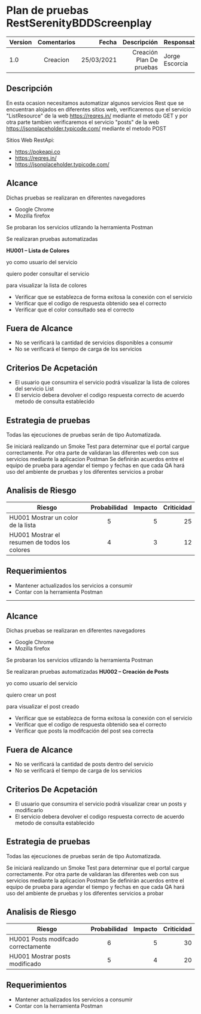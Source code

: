 # Plan de pruebas RestSerenityBDDScreenplay

| Version  | Comentarios |Fecha|Descripción|Responsable|
|----------|:-------------:|------:|-------:|---------|
| 1.0  | Creacion  |25/03/2021|Creación Plan De pruebas|Jorge Escorcia|

## Descripción
En esta ocasion necesitamos automatizar algunos servicios Rest que se encuentran alojados en diferentes sitios web, verificaremos que el servicio
"ListResource" de la web https://reqres.in/ mediante el metodo GET  y por otra parte tambien verificaremos el servicio "posts" de la web https://jsonplaceholder.typicode.com/ mediante el metodo POST 

Sitios Web RestApi:
- https://pokeapi.co
- https://reqres.in/
- https://jsonplaceholder.typicode.com/

## Alcance

Dichas pruebas se realizaran en diferentes navegadores
- Google Chrome
- Mozilla firefox

Se probaran los servicios utlizando la herramienta Postman

Se realizaran pruebas automatizadas

**HU001 – Lista de Colores**

  yo como usuario del servicio
  
  quiero poder consultar el servicio
  
  para visualizar la lista de colores
  
- Verificar que se establezca de forma exitosa la conexión con el servicio
- Verificar que el codigo de respuesta obtenido sea el correcto
- Verificar que el color consultado sea el correcto

## Fuera de Alcance
- No se verificará la cantidad de servicios disponibles a consumir
- No se verificará el tiempo de carga de los servicios
  
## Criterios De Acpetación 
- El usuario que consumira el servicio podrá visualizar la lista de colores del servicio List<Resource>
- El servicio debera devolver el codigo respuesta correcto de acuerdo metodo de consulta establecido
	

	
## Estrategia de pruebas
Todas las ejecuciones de pruebas serán de tipo Automatizada.

Se iniciará realizando un Smoke Test para determinar que el portal cargue correctamente.
Por otra parte de validaran las diferentes web con sus servicios mediante la aplicacion Postman
Se definirán acuerdos entre el equipo de prueba para agendar el tiempo y fechas en que cada QA hará uso del ambiente de pruebas
y los diferentes servicios a probar
	
## Analisis de Riesgo
| Riesgo | Probabilidad |Impacto|Criticidad|
|----------|:-------------:|------:|-------:|
|HU001 Mostrar un color de la lista  | 5  |5|25|
|HU001 Mostrar el resumen de todos los colores  | 4  |3|12|
	
## Requerimientos
- Mantener actualizados los servicios a consumir
- Contar con la herramienta Postman
	
--------------------------------------------------------------------------------------
	
## Alcance

Dichas pruebas se realizaran en diferentes navegadores
- Google Chrome
- Mozilla firefox

Se probaran los servicios utlizando la herramienta Postman

Se realizaran pruebas automatizadas	
**HU002 – Creación de Posts**

  yo como usuario del servicio
	
  quiero crear un post
	
  para visualizar el post creado

  
- Verificar que se establezca de forma exitosa la conexión con el servicio
- Verificar que el codigo de respuesta obtenido sea el correcto
- Verificar que posts la modifcación del post sea correcta

## Fuera de Alcance
- No se verificará la cantidad de posts dentro del servicio
- No se verificará el tiempo de carga de los servicios
  
## Criterios De Acpetación 
- El usuario que consumira el servicio podrá visualizar crear un posts y modificarlo
- El servicio debera devolver el codigo respuesta correcto de acuerdo metodo de consulta establecido
	
	
## Estrategia de pruebas
Todas las ejecuciones de pruebas serán de tipo Automatizada.

Se iniciará realizando un Smoke Test para determinar que el portal cargue correctamente.
Por otra parte de validaran las diferentes web con sus servicios mediante la aplicacion Postman
Se definirán acuerdos entre el equipo de prueba para agendar el tiempo y fechas en que cada QA hará uso del ambiente de pruebas
y los diferentes servicios a probar
	
## Analisis de Riesgo
| Riesgo | Probabilidad |Impacto|Criticidad|
|----------|:-------------:|------:|-------:|
|HU001 Posts modifcado correctamente  | 6  |5|30|
|HU001 Mostrar posts modificado  | 5  |4|20|
	
## Requerimientos
- Mantener actualizados los servicios a consumir
- Contar con la herramienta Postman
	
	




				
